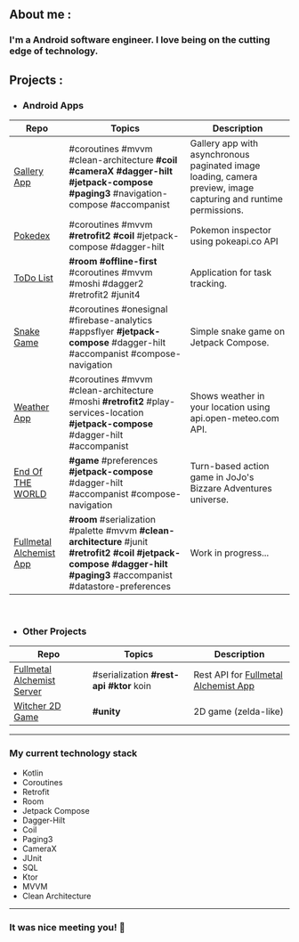 ## About me :

### **I'm a Android software engineer. I love being on the cutting edge of technology.**

## Projects :

   - ### Android Apps

| **Repo**                                                                   |    **Topics**          |                                   **Description**                                                                              |
|----------------------------------------------------------------------------| -----------------------  | -------------------------------------------------------------------------------------------------------------------------------|
| [Gallery App](https://github.com/zahand0/GalleryApp) | #coroutines #mvvm #clean-architecture **#coil** **#cameraX** **#dagger-hilt** **#jetpack-compose** **#paging3** #navigation-compose #accompanist           | Gallery app with asynchronous paginated image loading, camera preview, image capturing and runtime permissions.
| [Pokedex](https://github.com/zahand0/Pokedex)                       |    #coroutines #mvvm **#retrofit2** **#coil** #jetpack-compose #dagger-hilt           | Pokemon inspector using pokeapi.co API
| [ToDo List](https://github.com/zahand0/ToDoList)                       |     **#room** **#offline-first** #coroutines #mvvm #moshi #dagger2 #retrofit2 #junit4           | Application for task tracking.
|   [Snake Game](https://github.com/zahand0/SnakeGame)                        |     #coroutines #onesignal #firebase-analytics #appsflyer **#jetpack-compose** #dagger-hilt #accompanist #compose-navigation           | Simple snake game on Jetpack Compose.
|   [Weather App](https://github.com/zahand0/WeatherApp)              |     #coroutines #mvvm #clean-architecture #moshi **#retrofit2** #play-services-location **#jetpack-compose** #dagger-hilt #accompanist           | Shows weather in your location using api.open-meteo.com API.    
|   [End Of THE WORLD](https://github.com/zahand0/EndOfTHEWORLD)              |     **#game** #preferences **#jetpack-compose** #dagger-hilt #accompanist #compose-navigation           | Turn-based action game in JoJo's Bizzare Adventures universe.    
|   [Fullmetal Alchemist App](https://github.com/zahand0/FullmetalAlchemistApp)                        |     **#room** #serialization #palette #mvvm **#clean-architecture** #junit **#retrofit2** **#coil** **#jetpack-compose** **#dagger-hilt** **#paging3** #accompanist #datastore-preferences           | Work in progress...
<br/>

- ### Other Projects

|       **Repo**                                                                                        |    **Topics**   |                                   **Description**                                                                              |
| ------------------------------------------------------------------------------------------------------- | ------------------| -------------------------------------------------------------------------------------------------------------------------------|
|   [Fullmetal Alchemist Server](https://github.com/zahand0/FullmetalAlchemistServer)            |    #serialization **#rest-api** **#ktor** koin         | Rest API for [Fullmetal Alchemist App](https://github.com/zahand0/FullmetalAlchemistApp)                         |
|   [Witcher 2D Game](https://github.com/zahand0/Witcher2DGame)                                     |    **#unity**         | 2D game (zelda-like)

______

### My current technology stack

- Kotlin
- Coroutines
- Retrofit
- Room
- Jetpack Compose
- Dagger-Hilt
- Coil
- Paging3
- CameraX
- JUnit
- SQL
- Ktor
- MVVM
- Clean Architecture
---

### It was nice meeting you! :wave:

